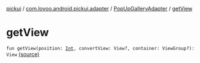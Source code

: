 [pickui](../../index.md) / [com.lovoo.android.pickui.adapter](../index.md) / [PopUpGalleryAdapter](index.md) / [getView](./get-view.md)

# getView

`fun getView(position: `[`Int`](https://kotlinlang.org/api/latest/jvm/stdlib/kotlin/-int/index.html)`, convertView: View?, container: ViewGroup?): View` [(source)](https://github.com/lovoo/android-pickpic/blob/master/pickui/src/main/kotlin/com/lovoo/android/pickui/adapter/PopUpGalleryAdapter.kt#L32)